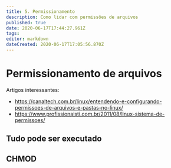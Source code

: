 ```yaml
---
title: 5. Permissionamento
description: Como lidar com permissões de arquivos
published: true
date: 2020-06-17T17:44:27.961Z
tags: 
editor: markdown
dateCreated: 2020-06-17T17:05:56.870Z
---
```


# Permissionamento de arquivos
Artigos interessantes:
- https://canaltech.com.br/linux/entendendo-e-configurando-permissoes-de-arquivos-e-pastas-no-linux/
- https://www.profissionaisti.com.br/2011/08/linux-sistema-de-permissoes/
## Tudo pode ser executado
## CHMOD
